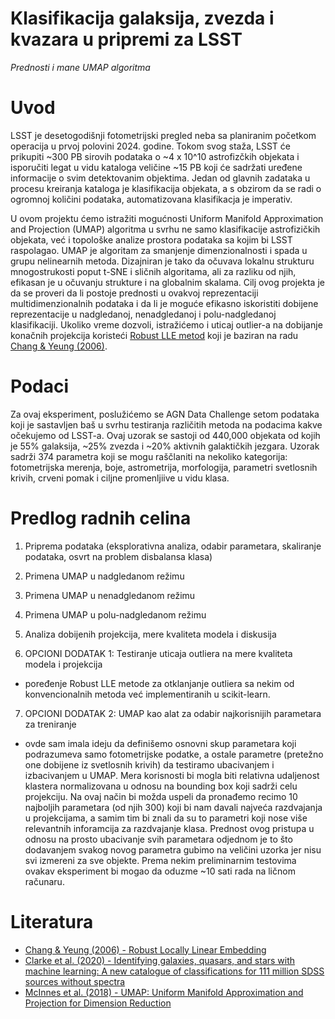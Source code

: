 # Klasifikacija galaksija, zvezda i kvazara u pripremi za LSST
*Prednosti i mane UMAP algoritma*

# Uvod

LSST je desetogodišnji fotometrijski pregled neba sa planiranim početkom operacija u prvoj polovini 2024. godine. Tokom svog staža, LSST će prikupiti ~300 PB sirovih podataka o ~4 x 10^10 astrofizčkih objekata i isporučiti legat u vidu kataloga veličine ~15 PB koji će sadržati uređene informacije o svim detektovanim objektima. Jedan od glavnih zadataka u procesu kreiranja kataloga je klasifikacija objekata, a s obzirom da se radi o ogromnoj količini podataka, automatizovana klasifikacja je imperativ.

U ovom projektu ćemo istražiti mogućnosti Uniform Manifold Approximation and Projection (UMAP) algoritma u svrhu ne samo klasifikacije astrofizičkih objekata, već i topološke analize prostora podataka sa kojim bi LSST raspolagao. UMAP je algoritam za smanjenje dimenzionalnosti i spada u grupu nelinearnih metoda. Dizajniran je tako da očuvava lokalnu strukturu mnogostrukosti poput t-SNE i sličnih algoritama, ali za razliku od njih, efikasan je u očuvanju strukture i na globalnim skalama. Cilj ovog projekta je da se proveri da li postoje prednosti u ovakvoj reprezentaciji multidimenzionalnih podataka i da li je moguće efikasno iskoristiti dobijene reprezentacije u nadgledanoj, nenadgledanoj i polu-nadgledanoj klasifikaciji. Ukoliko vreme dozvoli, istražićemo i uticaj outlier-a na dobijanje konačnih projekcija koristeći [Robust LLE metod](https://github.com/cefeida42/agndc-contrib/blob/main/RLLE.py) koji je baziran na radu [Chang & Yeung (2006)](https://www.sciencedirect.com/science/article/abs/pii/S0031320305003353).

# Podaci

Za ovaj eksperiment, poslužićemo se AGN Data Challenge setom podataka koji je sastavljen baš u svrhu testiranja različitih metoda na podacima kakve očekujemo od LSST-a. Ovaj uzorak se sastoji od 440,000 objekata od kojih je 55% galaksija, ~25% zvezda i ~20% aktivnih galaktičkih jezgara. Uzorak sadrži 374 parametra koji se mogu raščlaniti na nekoliko kategorija: fotometrijska merenja, boje, astrometrija, morfologija, parametri svetlosnih krivih, crveni pomak i ciljne promenljiive u vidu klasa.


# Predlog radnih celina

1. Priprema podataka (eksplorativna analiza, odabir parametara, skaliranje podataka, osvrt na problem disbalansa klasa)
2. Primena UMAP u nadgledanom režimu
3. Primena UMAP u nenadgledanom režimu
4. Primena UMAP u polu-nadgledanom režimu
5. Analiza dobijenih projekcija, mere kvaliteta modela i diskusija

6. OPCIONI DODATAK 1: Testiranje uticaja outliera na mere kvaliteta modela i projekcija
- poređenje Robust LLE metode za otklanjanje outliera sa nekim od konvencionalnih metoda već implementiranih u scikit-learn.

7. OPCIONI DODATAK 2: UMAP kao alat za odabir najkorisnijih parametara za treniranje
- ovde sam imala ideju da definišemo osnovni skup parametara koji podrazumeva samo fotometrijske podatke, a ostale parametre (pretežno one dobijene iz svetlosnih krivih) da testiramo ubacivanjem i izbacivanjem u UMAP. Mera korisnosti bi mogla biti relativna udaljenost klastera normalizovana u odnosu na bounding box koji sadrži celu projekciju. Na ovaj način bi možda uspeli da pronađemo recimo 10 najboljih parametara (od njih 300) koji bi nam davali najveća razdvajanja u projekcijama, a samim tim bi znali da su to parametri koji nose više relevantnih inforamcija za razdvajanje klasa. Prednost ovog pristupa u odnosu na prosto ubacivanje svih parametara odjednom je to što dodavanjem svakog novog parametra gubimo na veličini uzorka jer nisu svi izmereni za sve objekte. Prema nekim preliminarnim testovima ovakav eksperiment bi mogao da oduzme ~10 sati rada na ličnom računaru.


# Literatura
- [Chang & Yeung (2006) - Robust Locally Linear Embedding](https://www.sciencedirect.com/science/article/abs/pii/S0031320305003353)
- [Clarke et al. (2020) - Identifying galaxies, quasars, and stars with machine learning: A new catalogue of classifications for 111 million SDSS sources without spectra](https://ui.adsabs.harvard.edu/abs/2020A%26A...639A..84C/abstract)
- [McInnes et al. (2018) - UMAP: Uniform Manifold Approximation and Projection for Dimension Reduction](https://arxiv.org/abs/1802.03426)




